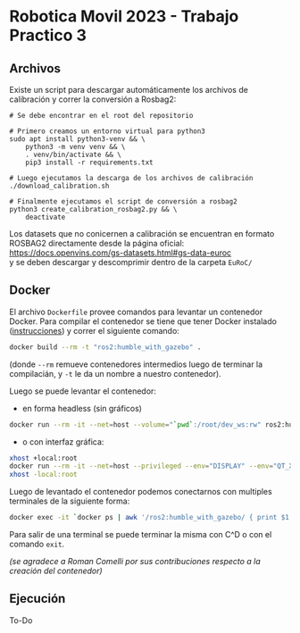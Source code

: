 # Robotica Movil 2023 - Trabajo Practico 3


## Archivos

Existe un script para descargar automáticamente los archivos de calibración y correr la conversión a Rosbag2:

```
# Se debe encontrar en el root del repositorio

# Primero creamos un entorno virtual para python3
sudo apt install python3-venv && \
    python3 -m venv venv && \
    . venv/bin/activate && \
    pip3 install -r requirements.txt

# Luego ejecutamos la descarga de los archivos de calibración
./download_calibration.sh

# Finalmente ejecutamos el script de conversión a rosbag2
python3 create_calibration_rosbag2.py && \
    deactivate
```

Los datasets que no conicernen a calibración se encuentran en formato ROSBAG2 directamente desde la página oficial:  
https://docs.openvins.com/gs-datasets.html#gs-data-euroc  
y se deben descargar y descomprimir dentro de la carpeta `EuRoC/`


## Docker
El archivo `Dockerfile` provee comandos para levantar un contenedor Docker.
Para compilar el contenedor se tiene que tener Docker instalado ([instrucciones](https://docs.docker.com/engine/install/ubuntu/)) y correr el siguiente comando:
```bash
docker build --rm -t "ros2:humble_with_gazebo" .
```
(donde `--rm` remueve contenedores intermedios luego de terminar la compilacián, y `-t` le da un nombre a nuestro contenedor).

Luego se puede levantar el contenedor:
- en forma headless (sin gráficos)
```bash
docker run --rm -it --net=host --volume="`pwd`:/root/dev_ws:rw" ros2:humble_with_gazebo
```
- o con interfaz gráfica:
```bash
xhost +local:root
docker run --rm -it --net=host --privileged --env="DISPLAY" --env="QT_X11_NO_MITSHM=1" --volume="/tmp/.X11-unix:/tmp/.X11-unix:rw" --volume="`pwd`:/root/dev_ws:rw" ros2:humble_with_gazebo
xhost -local:root
```

Luego de levantado el contenedor podemos conectarnos con multiples terminales de la siguiente forma:
```bash
docker exec -it `docker ps | awk '/ros2:humble_with_gazebo/ { print $1 }'` bash
```

Para salir de una terminal se puede terminar la misma con C^D o con el comando `exit`.

_(se agradece a Roman Comelli por sus contribuciones respecto a la creación del contenedor)_


## Ejecución

To-Do
